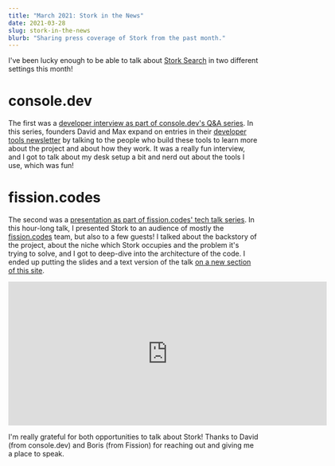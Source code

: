 ```yaml
---
title: "March 2021: Stork in the News"
date: 2021-03-28
slug: stork-in-the-news
blurb: "Sharing press coverage of Stork from the past month."
---
```


I've been lucky enough to be able to talk about [Stork Search](https://stork-search.net) in two different settings this month!

# console.dev

The first was a [developer interview as part of console.dev's Q&A series](https://console.dev/qa/stork-search-james-little/). In this series, founders David and Max expand on entries in their [developer tools newsletter](https://console.dev) by talking to the people who build these tools to learn more about the project and about how they work. It was a really fun interview, and I got to talk about my desk setup a bit and nerd out about the tools I use, which was fun!

# fission.codes

The second was a [presentation as part of fission.codes' tech talk series](https://vimeo.com/529898007). In this hour-long talk, I presented Stork to an audience of mostly the [fission.codes](https://fission.codes) team, but also to a few guests! I talked about the backstory of the project, about the niche which Stork occupies and the problem it's trying to solve, and I got to deep-dive into the architecture of the code. I ended up putting the slides and a text version of the talk [on a new section of this site](https://jameslittle.me/talks/stork).

<iframe src="https://player.vimeo.com/video/529898007?color=6446FA&portrait=0" width="640" height="289" frameborder="0" allow="autoplay; fullscreen; picture-in-picture" allowfullscreen></iframe>

I'm really grateful for both opportunities to talk about Stork! Thanks to David (from console.dev) and Boris (from Fission) for reaching out and giving me a place to speak.
